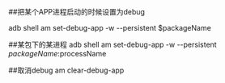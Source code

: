 ##把某个APP进程启动的时候设置为debug

adb shell am set-debug-app -w --persistent $packageName

##某包下的某进程
adb shell am set-debug-app -w --persistent $packageName:$processName

##取消debug
am clear-debug-app